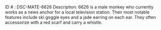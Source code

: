 ID # : DSC-MATE-6626
Description: 6626 is a male monkey who currently works as a news anchor for a local television station. Their most notable features include ski goggle eyes and a jade earring on each ear. They often accessorize with a red scarf and carry a whistle.